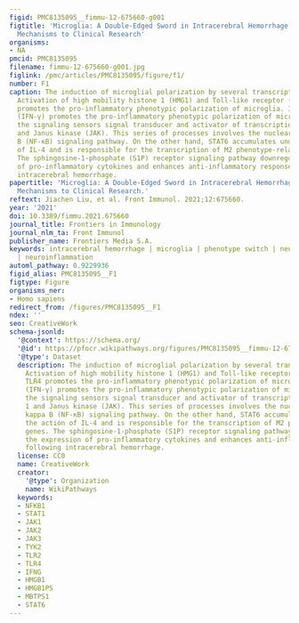 ```yaml
---
figid: PMC8135095__fimmu-12-675660-g001
figtitle: 'Microglia: A Double-Edged Sword in Intracerebral Hemorrhage From Basic
  Mechanisms to Clinical Research'
organisms:
- NA
pmcid: PMC8135095
filename: fimmu-12-675660-g001.jpg
figlink: /pmc/articles/PMC8135095/figure/f1/
number: F1
caption: The induction of microglial polarization by several transcription factors.
  Activation of high mobility histone 1 (HMG1) and Toll-like receptor (TLR) 2 or TLR4
  promotes the pro-inflammatory phenotypic polarization of microglia. Interferon-gamma
  (IFN-γ) promotes the pro-inflammatory phenotypic polarization of microglia through
  the signaling sensors signal transducer and activator of transcription (STAT) 1
  and Janus kinase (JAK). This series of processes involves the nuclear factor kappa
  B (NF-κB) signaling pathway. On the other hand, STAT6 accumulates under the action
  of IL-4 and is responsible for the transcription of M2 phenotype-related genes.
  The sphingosine-1-phosphate (S1P) receptor signaling pathway downregulates the expression
  of pro-inflammatory cytokines and enhances anti-inflammatory responses following
  intracerebral hemorrhage.
papertitle: 'Microglia: A Double-Edged Sword in Intracerebral Hemorrhage From Basic
  Mechanisms to Clinical Research.'
reftext: Jiachen Liu, et al. Front Immunol. 2021;12:675660.
year: '2021'
doi: 10.3389/fimmu.2021.675660
journal_title: Frontiers in Immunology
journal_nlm_ta: Front Immunol
publisher_name: Frontiers Media S.A.
keywords: intracerebral hemorrhage | microglia | phenotype switch | neuroimmunology
  | neuroinflammation
automl_pathway: 0.9229936
figid_alias: PMC8135095__F1
figtype: Figure
organisms_ner:
- Homo sapiens
redirect_from: /figures/PMC8135095__F1
ndex: ''
seo: CreativeWork
schema-jsonld:
  '@context': https://schema.org/
  '@id': https://pfocr.wikipathways.org/figures/PMC8135095__fimmu-12-675660-g001.html
  '@type': Dataset
  description: The induction of microglial polarization by several transcription factors.
    Activation of high mobility histone 1 (HMG1) and Toll-like receptor (TLR) 2 or
    TLR4 promotes the pro-inflammatory phenotypic polarization of microglia. Interferon-gamma
    (IFN-γ) promotes the pro-inflammatory phenotypic polarization of microglia through
    the signaling sensors signal transducer and activator of transcription (STAT)
    1 and Janus kinase (JAK). This series of processes involves the nuclear factor
    kappa B (NF-κB) signaling pathway. On the other hand, STAT6 accumulates under
    the action of IL-4 and is responsible for the transcription of M2 phenotype-related
    genes. The sphingosine-1-phosphate (S1P) receptor signaling pathway downregulates
    the expression of pro-inflammatory cytokines and enhances anti-inflammatory responses
    following intracerebral hemorrhage.
  license: CC0
  name: CreativeWork
  creator:
    '@type': Organization
    name: WikiPathways
  keywords:
  - NFKB1
  - STAT1
  - JAK1
  - JAK2
  - JAK3
  - TYK2
  - TLR2
  - TLR4
  - IFNG
  - HMGB1
  - HMGB1P5
  - MBTPS1
  - STAT6
---
```

